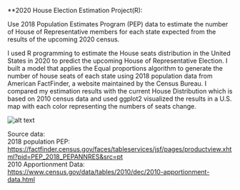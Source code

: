  **2020 House Election Estimation Project(R): 



Use 2018 Population Estimates Program (PEP) data to estimate the number of House of Representative members for each state expected from the results of the upcoming 2020 census.


 I used R programming to estimate the House seats distribution in the United States in 2020 to predict the upcoming House of Representative Election. I built a model that applies the Equal proportions algorithm to generate the number of house seats of each state using 2018 population data from American FactFinder, a website maintained by the Census Bureau. I compared my estimation results with the current House Distribution which is based on 2010 census data and used ggplot2 visualized the results in a U.S. map with each color representing the numbers of seats change.  

![alt text](https://github.com/Bommi95/BYGB7990/blob/master/Rplot.png)

Source data:  
2018 population PEP:  
https://factfinder.census.gov/faces/tableservices/jsf/pages/productview.xhtml?pid=PEP_2018_PEPANNRES&src=pt  
2010 Apportionment Data:   
https://www.census.gov/data/tables/2010/dec/2010-apportionment-data.html  
